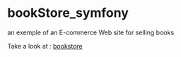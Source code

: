 # bookStore_symfony

an exemple of an E-commerce Web site for selling books  

Take a look at : [bookstore](https://bookstore.amorce.org/)




